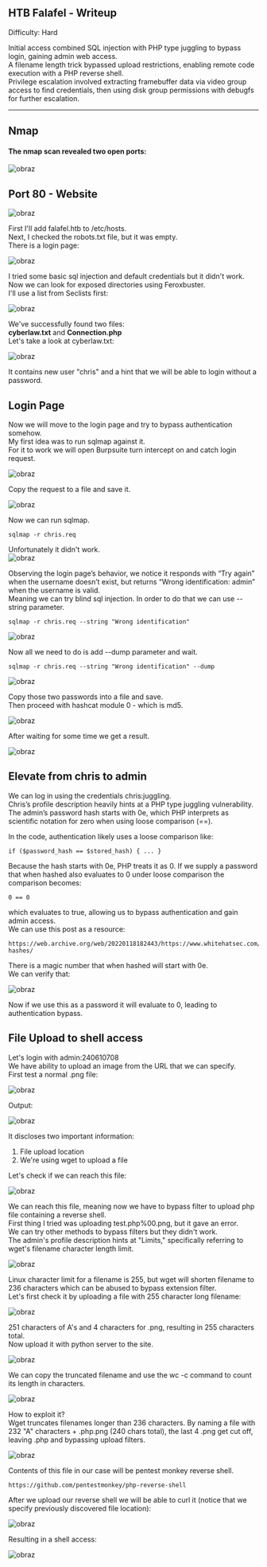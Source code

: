 
## HTB Falafel - Writeup

Difficulty: Hard

Initial access combined SQL injection with PHP type juggling to bypass login, gaining admin web access.  
A filename length trick bypassed upload restrictions, enabling remote code execution with a PHP reverse shell.  
Privilege escalation involved extracting framebuffer data via video group access to find credentials, then using disk group permissions with debugfs for further escalation.  

---

## Nmap 

#### The nmap scan revealed two open ports:  

![obraz](https://github.com/user-attachments/assets/6a220eb0-32fb-4c58-8d9f-8083c92db1a3)  

## Port 80 - Website 

![obraz](https://github.com/user-attachments/assets/cc28b3db-36e5-430d-b2e6-36692437d945)  

First I'll add falafel.htb to /etc/hosts.  
Next, I checked the robots.txt file, but it was empty.  
There is a login page:

![obraz](https://github.com/user-attachments/assets/93a11112-192e-4ff5-bb5f-08f34c3ccc32)


I tried some basic sql injection and default credentials but it didn't work.  
Now we can look for exposed directories using Feroxbuster.  
I'll use a list from Seclists first:  

![obraz](https://github.com/user-attachments/assets/a5fcc7c1-d122-4e7f-85cf-d1f91871968f)  

We've successfully found two files:  
**cyberlaw.txt** and **Connection.php**  
Let's take a look at cyberlaw.txt:  

![obraz](https://github.com/user-attachments/assets/dd6749c1-254c-4514-8c70-a630d0578019)

It contains new user "chris" and a hint that we will be able to login without a password.  

## Login Page  

Now we will move to the login page and try to bypass authentication somehow.  
My first idea was to run sqlmap against it.  
For it to work we will open Burpsuite turn intercept on and catch login request.  

![obraz](https://github.com/user-attachments/assets/21bd2ea4-5493-49cb-8e1b-d1fde5c86063)  

Copy the request to a file and save it.  

![obraz](https://github.com/user-attachments/assets/8644f8a1-6a60-4cea-841d-bd449a9910b8)

Now we can run sqlmap.  
```
sqlmap -r chris.req
```

Unfortunately it didn't work.  
![obraz](https://github.com/user-attachments/assets/8033077d-5e31-4b1b-adc1-e74aa0214265)  

Observing the login page’s behavior, we notice it responds with “Try again” when the username doesn’t exist, but returns “Wrong identification: admin” when the username is valid.  
Meaning we can try blind sql injection. In order to do that we can use --string parameter.  

```
sqlmap -r chris.req --string "Wrong identification"
```
![obraz](https://github.com/user-attachments/assets/22c3c9a7-f6e3-4ebe-bab3-0b0321ffcdb5)  

Now all we need to do is add --dump parameter and wait.  
```
sqlmap -r chris.req --string "Wrong identification" --dump
```

![obraz](https://github.com/user-attachments/assets/81c8baa8-be1d-4a5b-ab4d-aadf22605c14)

Copy those two passwords into a file and save.  
Then proceed with hashcat module 0 - which is md5.  

![obraz](https://github.com/user-attachments/assets/7a38a03a-7544-4f5a-b6a5-0d3cd42be273)

After waiting for some time we get a result.  

![obraz](https://github.com/user-attachments/assets/30bd5359-95a4-45ac-8eef-ef545e958354)

## Elevate from chris to admin

We can log in using the credentials chris:juggling.  
Chris’s profile description heavily hints at a PHP type juggling vulnerability.  
The admin’s password hash starts with 0e, which PHP interprets as scientific notation for zero when using loose comparison (==).  

In the code, authentication likely uses a loose comparison like:  
```
if ($password_hash == $stored_hash) { ... }
```
Because the hash starts with 0e, PHP treats it as 0. If we supply a password that when hashed also evaluates to 0 under loose comparison the comparison becomes:  
```
0 == 0
``` 
which evaluates to true, allowing us to bypass authentication and gain admin access.   
We can use this post as a resource:  
```
https://web.archive.org/web/20220118182443/https://www.whitehatsec.com/blog/magic-hashes/
```

There is a magic number that when hashed will start with 0e.  
We can verify that:  

![obraz](https://github.com/user-attachments/assets/2aec1ea4-d035-4c1d-9d08-3749b70de908)

Now if we use this as a password it will evaluate to 0, leading to authentication bypass.  

## File Upload to shell access

Let's login with  admin:240610708  
We have ability to upload an image from the URL that we can specify.  
First test a normal .png file:  

![obraz](https://github.com/user-attachments/assets/53f84436-5d4e-493a-a3a2-c26bb1ede0b9)

Output:  

![obraz](https://github.com/user-attachments/assets/3a2a4424-aa28-4b49-94b4-154aa56b7e36)

It discloses two important information:  
1. File upload location  
2. We're using wget to upload a file  

Let's check if we can reach this file:  

![obraz](https://github.com/user-attachments/assets/d1181cc4-d925-4a7f-8463-9517b597cb71)

We can reach this file, meaning now we have to bypass filter to upload php file containing a reverse shell.  
First thing I tried was uploading test.php%00.png, but it gave an error.  
We can try other methods to bypass filters but they didn't work.  
The admin's profile description hints at "Limits," specifically referring to wget's filename character length limit.  

![obraz](https://github.com/user-attachments/assets/56180dd7-ff4d-4c59-8459-fcca84f6516b)

Linux character limit for a filename is 255, but wget will shorten filename to 236 characters which can be abused to bypass extension filter.  
Let's first check it by uploading a file with 255 character long filename:  

![obraz](https://github.com/user-attachments/assets/7313eb8e-508d-450d-ad22-c6d18c5f4c95)

251 characters of A's and 4 characters for .png, resulting in 255 characters total.  
Now upload it with python server to the site.  

![obraz](https://github.com/user-attachments/assets/90a47040-5829-4e11-9255-576763dd553f)

We can copy the truncated filename and use the wc -c command to count its length in characters.  

![obraz](https://github.com/user-attachments/assets/ed555fa9-cb7e-4bff-9679-ff3b4a7ed7bc)

How to exploit it?  
Wget truncates filenames longer than 236 characters. By naming a file with 232 "A" characters + .php.png (240 chars total), the last 4 .png get cut off, leaving .php and bypassing upload filters.  

![obraz](https://github.com/user-attachments/assets/8f9651b1-98cd-4366-83ba-31e5f3f2fcbc)

Contents of this file in our case will be pentest monkey reverse shell.  
```
https://github.com/pentestmonkey/php-reverse-shell
```

After we upload our reverse shell we will be able to curl it (notice that we specify previously discovered file location):  

![obraz](https://github.com/user-attachments/assets/f7d77d18-cd48-46f4-ba1c-7e5d242d559c)

Resulting in a shell access:  

![obraz](https://github.com/user-attachments/assets/e5fbaf72-7c1a-49aa-a0b6-eff3eeede516)





























